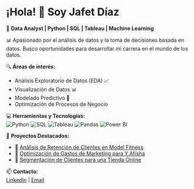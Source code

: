 # ¡Hola! 👋 Soy Jafet Díaz

🎯 **Data Analyst | Python | SQL | Tableau | Machine Learning**  

📊 Apasionado por el análisis de datos y la toma de decisiones basada en datos. Busco oportunidades para desarrollar mi carrera en el mundo de los datos.  

🔍 **Áreas de interés:**  
- Análisis Exploratorio de Datos (EDA) 📈  
- Visualización de Datos 📊  
- Modelado Predictivo 🤖  
- Optimización de Procesos de Negocio  

💻 **Herramientas y Tecnologías:**  
![Python](https://img.shields.io/badge/-Python-3776AB?style=flat-square&logo=python&logoColor=white)
![SQL](https://img.shields.io/badge/-SQL-4479A1?style=flat-square&logo=postgresql&logoColor=white)
![Tableau](https://img.shields.io/badge/-Tableau-E97627?style=flat-square&logo=tableau&logoColor=white)
![Pandas](https://img.shields.io/badge/-Pandas-150458?style=flat-square&logo=pandas&logoColor=white)
![Power BI](https://img.shields.io/badge/-Power%20BI-F2C811?style=flat-square&logo=powerbi&logoColor=black)

🚀 **Proyectos Destacados:**  
- 📌 [Análisis de Retención de Clientes en Model Fitness](https://github.com/jafetdv/Proyecto-Gym)  
- 📌 [Optimización de Gastos de Marketing para Y.Afisha](https://github.com/jafetdv/Proyecto-Marketing)  
- 📌 [Segmentación de Clientes para una Tienda Online](https://github.com/jafetdv/Proyecto-Alimentos)  

📫 **Contacto:**  
[LinkedIn](https://www.linkedin.com/in/jafetdv) | [Email](mailto:jafetexchel@hotmail.com)  
